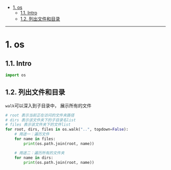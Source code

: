 - [1. os](#1-os)
  - [1.1. Intro](#11-intro)
  - [1.2. 列出文件和目录](#12-列出文件和目录)
---

# 1. os

## 1.1. Intro

```python
import os
```


## 1.2. 列出文件和目录


`walk`可以深入到子目录中， 展示所有的文件
```python
# root 表示当前正在访问的文件夹路径
# dirs 表示该文件夹下的子目录名list
# files 表示该文件夹下的文件list
for root, dirs, files in os.walk("..", topdown=False):
    # 用途一：遍历文件
    for name in files:
        print(os.path.join(root, name))

    # 用途二：遍历所有的文件夹
    for name in dirs:
        print(os.path.join(root, name))
```